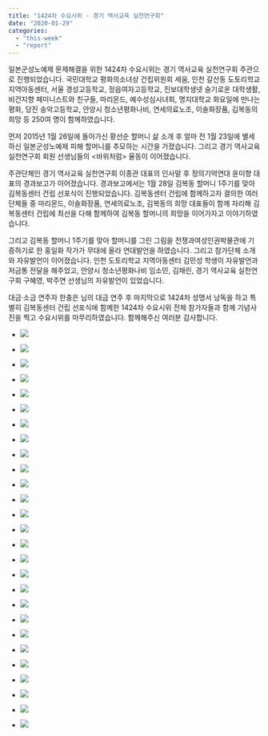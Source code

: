 ```yaml
---
title: "1424차 수요시위 - 경기 역사교육 실천연구회"
date: "2020-01-29"
categories: 
  - "this-week"
  - "report"
---
```


일본군성노예제 문제해결을 위한 1424차 수요시위는 경기 역사교육 실천연구회 주관으로 진행되었습니다. 국민대학교 평화의소녀상 건립위원회 세움, 인천 갈산동 도토리학교 지역아동센터, 서울 경성고등학교, 정읍여자고등학교, 진보대학생넷 슬기로운 대학생활, 비건지향 페미니스트와 친구들, 마리몬드, 예수성심시녀회, 명지대학교 화요일에 만나는 평화, 당진 송악고등학교, 안양시 청소년평화나비, 연세의료노조, 이솔화장품, 김복동의 희망 등 250여 명이 함께하였습니다.

먼저 2015년 1월 26일에 돌아가신 황선순 할머니 삶 소개 후 얼마 전 1월 23일에 별세하신 일본군성노예제 피해 할머니를 추모하는 시간을 가졌습니다. 그리고 경기 역사교육 실천연구회 회원 선생님들의 <바위처럼> 율동이 이어졌습니다.

주관단체인 경기 역사교육 실천연구회 이종관 대표의 인사말 후 정의기억연대 윤미향 대표의 경과보고가 이어졌습니다. 경과보고에서는 1월 28일 김복동 할머니 1주기를 맞아 김복동센터 건립 선포식이 진행되었습니다. 김복동센터 건립에 함께하고자 결의한 여러 단체들 중 마리몬드, 이솔화장품, 연세의료노조, 김복동의 희망 대표들이 함께 자리해 김복동센터 건립에 최선을 다해 함께하여 김복동 할머니의 희망을 이어가자고 이야기하였습니다.

그리고 김복동 할머니 1주기를 맞아 할머니를 그린 그림을 전쟁과여성인권박물관에 기증하기로 한 홍일화 작가가 무대에 올라 연대발언을 하였습니다. 그리고 참가단체 소개와 자유발언이 이어졌습니다. 인천 도토리학교 지역아동센터 김민성 학생이 자유발언과 저금통 전달을 해주었고, 안양시 청소년평화나비 임소민, 김채린, 경기 역사교육 실천연구회 구혜영, 박주연 선생님의 자유발언이 있었습니다.

대금·소금 연주자 한충은 님의 대금 연주 후 마지막으로 1424차 성명서 낭독을 하고 특별히 김복동센터 건립 선포식에 함께한 1424차 수요시위 전체 참가자들과 함께 기념사진을 찍고 수요시위를 마무리하였습니다. 함께해주신 여러분 감사합니다.

- ![](http://womenandwar.net/kr/wp-content/uploads/2020/01/크기변환IMGP4940.jpg)
    
- ![](http://womenandwar.net/kr/wp-content/uploads/2020/01/크기변환IMGP4943.jpg)
    
- ![](http://womenandwar.net/kr/wp-content/uploads/2020/01/크기변환IMGP4960.jpg)
    
- ![](http://womenandwar.net/kr/wp-content/uploads/2020/01/크기변환IMGP4967.jpg)
    
- ![](http://womenandwar.net/kr/wp-content/uploads/2020/01/크기변환IMGP4972.jpg)
    
- ![](http://womenandwar.net/kr/wp-content/uploads/2020/01/크기변환IMGP4979.jpg)
    
- ![](http://womenandwar.net/kr/wp-content/uploads/2020/01/크기변환IMGP4988.jpg)
    
- ![](http://womenandwar.net/kr/wp-content/uploads/2020/01/크기변환IMGP4992.jpg)
    
- ![](http://womenandwar.net/kr/wp-content/uploads/2020/01/크기변환IMGP4998.jpg)
    
- ![](http://womenandwar.net/kr/wp-content/uploads/2020/01/크기변환IMGP5002.jpg)
    
- ![](http://womenandwar.net/kr/wp-content/uploads/2020/01/크기변환IMGP5010.jpg)
    
- ![](http://womenandwar.net/kr/wp-content/uploads/2020/01/크기변환IMGP5020.jpg)
    
- ![](http://womenandwar.net/kr/wp-content/uploads/2020/01/크기변환IMGP5040.jpg)
    
- ![](http://womenandwar.net/kr/wp-content/uploads/2020/01/크기변환IMGP5057.jpg)
    
- ![](http://womenandwar.net/kr/wp-content/uploads/2020/01/크기변환IMGP5069.jpg)
    
- ![](http://womenandwar.net/kr/wp-content/uploads/2020/01/크기변환IMGP5076.jpg)
    
- ![](http://womenandwar.net/kr/wp-content/uploads/2020/01/크기변환IMGP5086.jpg)
    
- ![](http://womenandwar.net/kr/wp-content/uploads/2020/01/크기변환IMGP5088.jpg)
    
- ![](http://womenandwar.net/kr/wp-content/uploads/2020/01/크기변환IMGP5093.jpg)
    
- ![](http://womenandwar.net/kr/wp-content/uploads/2020/01/크기변환IMGP5097.jpg)
    
- ![](http://womenandwar.net/kr/wp-content/uploads/2020/01/크기변환IMGP5103.jpg)
    
- ![](http://womenandwar.net/kr/wp-content/uploads/2020/01/크기변환IMGP5109.jpg)
    
- ![](http://womenandwar.net/kr/wp-content/uploads/2020/01/크기변환IMGP5116.jpg)
    
- ![](http://womenandwar.net/kr/wp-content/uploads/2020/01/크기변환제1424차-수요시위-기념사진02-1024x683.jpg)
    
- ![](http://womenandwar.net/kr/wp-content/uploads/2020/01/S28BW-420013010020_0003-724x1024.jpg)
    
- ![](http://womenandwar.net/kr/wp-content/uploads/2020/01/크기변환S28BW-420013010020_0001-1-724x1024.jpg)
    
- ![](http://womenandwar.net/kr/wp-content/uploads/2020/01/크기변환S28BW-420013010020_0002-1-724x1024.jpg)
